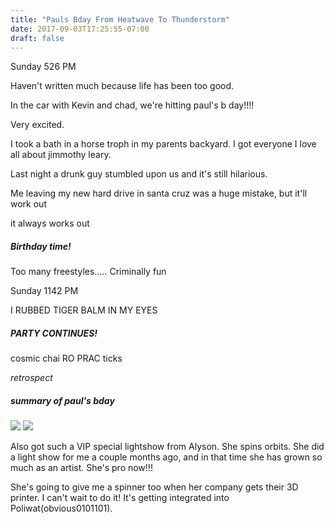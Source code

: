 ```yaml
---
title: "Pauls Bday From Heatwave To Thunderstorm"
date: 2017-09-03T17:25:55-07:00
draft: false
---
```



Sunday 526 PM

Haven't written much because life has been too good.

In the car with Kevin and chad, we're hitting paul's b day!!!!

Very excited.

I took a bath in a horse troph in my parents backyard.
I got everyone I love all about jimmothy leary.

Last night a drunk guy stumbled upon us and it's still hilarious.


Me leaving my new hard drive in santa cruz was a huge mistake, but it'll work out

it always works out


##### Birthday time!

Too many freestyles.....
Criminally fun



Sunday 1142 PM

I RUBBED TIGER BALM IN MY EYES
##### PARTY CONTINUES!


cosmic chai RO PRAC ticks


*retrospect*

##### summary of paul's bday

<img src="/images/dad-guitar.jpg"/>
<img src="/images/summary-pauls-bday-31.jpg"/>


Also got such a VIP special lightshow from Alyson. She spins orbits. She did a light show for me a couple months ago, and in that time she has grown so much as an artist. She's pro now!!!  

 She's going to give me a spinner too when her company gets their 3D printer. I can't wait to do it! It's getting integrated into Poliwat(obvious0101101).
